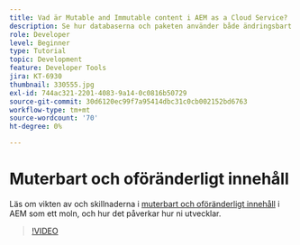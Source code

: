 ```yaml
---
title: Vad är Mutable and Immutable content i AEM as a Cloud Service?
description: Se hur databaserna och paketen använder både ändringsbart och oföränderligt innehåll och varför det är viktigt i AEM as a Cloud Service.
role: Developer
level: Beginner
type: Tutorial
topic: Development
feature: Developer Tools
jira: KT-6930
thumbnail: 330555.jpg
exl-id: 744ac321-2201-4083-9a14-0c0816b50729
source-git-commit: 30d6120ec99f7a95414dbc31c0cb002152bd6763
workflow-type: tm+mt
source-wordcount: '70'
ht-degree: 0%

---
```


# Muterbart och oföränderligt innehåll

Läs om vikten av och skillnaderna i [muterbart och oföränderligt innehåll](https://experienceleague.adobe.com/docs/experience-manager-cloud-service/implementing/developing/aem-project-content-package-structure.html) i AEM som ett moln, och hur det påverkar hur ni utvecklar.

>[!VIDEO](https://video.tv.adobe.com/v/330555?quality=12&learn=on)
